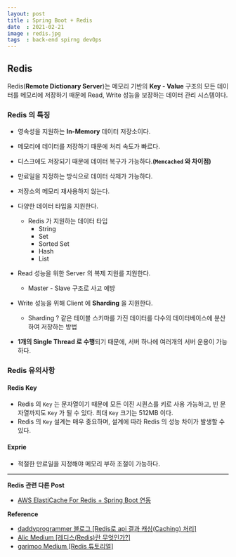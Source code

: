 ```yaml
---
layout: post
title : Spring Boot + Redis
date  : 2021-02-21
image : redis.jpg
tags  : back-end spirng devOps
---
```


## Redis
Redis(**Remote Dictionary Server**)는 메모리 기반의 **Key - Value** 구조의 모든 데이터를 메모리에 저장하기 때문에 Read, Write 성능을 보장하는 데이터 관리 시스템이다.

### Redis 의 특징
* 영속성을 지원하는 **In-Memory** 데이터 저장소이다.
* 메모리에 데이터를 저장하기 때문에 처리 속도가 빠르다.
* 디스크에도 저장되기 때문에 데이터 복구가 가능하다.**(`Memcached` 와 차이점)**
* 만료일을 지정하는 방식으로 데이터 삭제가 가능하다.
* 저장소의 메모리 재사용하지 않는다.
* 다양한 데이터 타입을 지원한다.
  * Redis 가 지원하는 데이터 타입
    * String
    * Set
    * Sorted Set
    * Hash
    * List


* Read 성능을 위한 Server 의 복제 지원를 지원한다.
  * Master - Slave 구조로 사고 예방
* Write 성능을 위해 Client 에 **Sharding** 을 지원한다.
  * Sharding ? 같은 테이블 스키마를 가진 데이터를 다수의 데이터베이스에 분산하여 저장하는 방법
* **1개의 Single Thread 로 수행**되기 때문에, 서버 하나에 여러개의 서버 운용이 가능하다.

### Redis 유의사항
#### Redis Key
* Redis 의 `Key` 는 문자열이기 때문에 모든 이진 시퀀스를 키로 사용 가능하고, 빈 문자열까지도 `Key` 가 될 수 있다. 최대 `Key` 크기는 512MB 이다.
* Redis 의 `Key` 설계는 매우 중요하며, 설계에 따라 Redis 의 성능 차이가 발생할 수 있다.

#### Exprie
* 적절한 만료일을 지정해야 메모리 부하 조절이 가능하다.

---

**Redis 관련 다른 Post**
* [AWS ElastiCache For Redis + Spring Boot 연동](/03_study/02_Back-End/02_AWS/AWS_ElastiCache.md)

**Reference**
* [daddyprogrammer 블로그 [Redis로 api 결과 캐싱(Caching) 처리]](https://daddyprogrammer.org/post/3870/spring-rest-api-redis-caching/)
* [Alic Medium [레디스(Redis)란 무엇인가?]](https://medium.com/@jyejye9201/%EB%A0%88%EB%94%94%EC%8A%A4-redis-%EB%9E%80-%EB%AC%B4%EC%97%87%EC%9D%B8%EA%B0%80-2b7af75fa818)
* [garimoo Medium [Redis 튜토리얼]](https://medium.com/garimoo/%EA%B0%9C%EB%B0%9C%EC%9E%90%EB%A5%BC-%EC%9C%84%ED%95%9C-%EB%A0%88%EB%94%94%EC%8A%A4-%ED%8A%9C%ED%86%A0%EB%A6%AC%EC%96%BC-01-92aaa24ca8cc)
